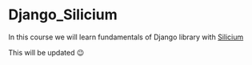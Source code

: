 # Django_Silicium

In this course we will learn fundamentals of Django library with [Silicium](https://www.youtube.com/playlist?list=PLAt10Vana3YeAwS_LyLCeu7chml8eP8bh)

This will be updated 😉
